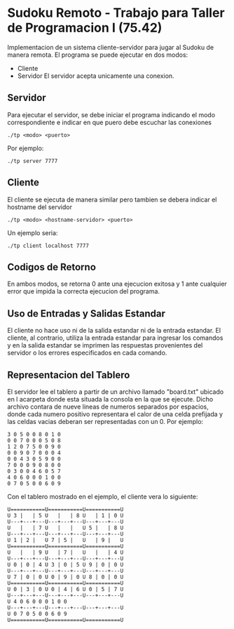 # Sudoku Remoto - Trabajo para Taller de Programacion I (75.42)

Implementacion de un sistema cliente-servidor para jugar al Sudoku de manera remota. El programa se puede ejecutar en dos modos: 
- Cliente
- Servidor
El servidor acepta unicamente una conexion.

## Servidor

Para ejecutar el servidor, se debe iniciar el programa indicando el modo correspondiente e indicar en que puero debe escuchar las conexiones
```
./tp <modo> <puerto>
```
  
  Por ejemplo:
  
  ```
./tp server 7777
```
  
  ## Cliente
  
  El cliente se ejecuta de manera similar pero tambien se debera indicar el hostname del servidor
  
```
./tp <modo> <hostname-servidor> <puerto>
```
  
  Un ejemplo seria:
```
./tp client localhost 7777
```
 
 ## Codigos de Retorno
 
 En ambos modos, se retorna 0 ante una ejecucion exitosa y 1 ante cualquier error que impida la correcta ejecucion del programa.
 
 ## Uso de Entradas y Salidas Estandar
  El cliente no hace uso ni de la salida estandar ni de la entrada estandar. El cliente, al contrario, utiliza la entrada estandar para ingresar los comandos y en la salida estandar se imprimen las respuestas provenientes del servidor o los errores especificados en cada comando.
  
  ## Representacion del Tablero
 El servidor lee el tablero a partir de un archivo llamado "board.txt" ubicado en l acarpeta donde esta situada la consola en la que se ejecute. Dicho archivo contara de nueve lineas de numeros separados por espacios, donde cada numero positivo representara el calor de una celda prefijada y las celdas vacias deberan ser representadas con un 0. Por ejemplo:

```
3 0 5 0 0 8 0 1 0
0 0 7 0 0 0 5 0 8
1 2 0 7 5 0 0 9 0
0 0 9 0 7 0 0 0 4
0 0 4 3 0 5 9 0 0
7 0 0 0 9 0 8 0 0 
0 3 0 0 4 6 0 5 7
4 0 6 0 0 0 1 0 0
0 7 0 5 0 0 6 0 9
```

Con el tablero mostrado en el ejemplo, el cliente vera lo siguiente:

```
U===========U===========U===========U
U 3 |   | 5 U   |   | 8 U   | 1 | 0 U
U---+---+---U---+---+---U---+---+---U
U   |   | 7 U   |   |   U 5 |   | 8 U
U---+---+---U---+---+---U---+---+---U
U 1 | 2 |   U 7 | 5 |   U   | 9 |   U
U===========U===========U===========U
U   |   | 9 U   | 7 |   U   |   | 4 U
U---+---+---U---+---+---U---+---+---U
U 0 | 0 | 4 U 3 | 0 | 5 U 9 | 0 | 0 U
U---+---+---U---+---+---U---+---+---U
U 7 | 0 | 0 U 0 | 9 | 0 U 8 | 0 | 0 U 
U===========U===========U===========U
U 0 | 3 | 0 U 0 | 4 | 6 U 0 | 5 | 7 U
U---+---+---U---+---+---U---+---+---U
U 4 0 6 0 0 0 1 0 0
U---+---+---U---+---+---U---+---+---U
U 0 7 0 5 0 0 6 0 9
U===========U===========U===========U
```
